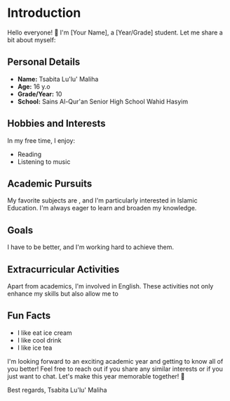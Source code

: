 # Introduction

Hello everyone! 👋 I'm [Your Name], a [Year/Grade] student. Let me share a bit about myself:

## Personal Details
- **Name:** Tsabita Lu'lu' Maliha
- **Age:** 16 y.o
- **Grade/Year:** 10
- **School:** Sains Al-Qur'an Senior High School Wahid Hasyim

## Hobbies and Interests
In my free time, I enjoy:
- Reading
- Listening to music

## Academic Pursuits
My favorite subjects are , and I'm particularly interested in Islamic Education. I'm always eager to learn and broaden my knowledge.

## Goals
I have to be better, and I'm working hard to achieve them. 

## Extracurricular Activities
Apart from academics, I'm involved in English. These activities not only enhance my skills but also allow me to 

## Fun Facts
- I like eat ice cream 
- I like cool drink
- I like ice tea

I'm looking forward to an exciting academic year and getting to know all of you better! Feel free to reach out if you share any similar interests or if you just want to chat. Let's make this year memorable together! 🌟

Best regards,
Tsabita Lu'lu' Maliha
